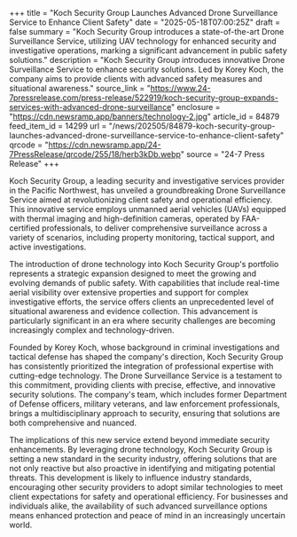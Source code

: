 +++
title = "Koch Security Group Launches Advanced Drone Surveillance Service to Enhance Client Safety"
date = "2025-05-18T07:00:25Z"
draft = false
summary = "Koch Security Group introduces a state-of-the-art Drone Surveillance Service, utilizing UAV technology for enhanced security and investigative operations, marking a significant advancement in public safety solutions."
description = "Koch Security Group introduces innovative Drone Surveillance Service to enhance security solutions. Led by Korey Koch, the company aims to provide clients with advanced safety measures and situational awareness."
source_link = "https://www.24-7pressrelease.com/press-release/522919/koch-security-group-expands-services-with-advanced-drone-surveillance"
enclosure = "https://cdn.newsramp.app/banners/technology-2.jpg"
article_id = 84879
feed_item_id = 14299
url = "/news/202505/84879-koch-security-group-launches-advanced-drone-surveillance-service-to-enhance-client-safety"
qrcode = "https://cdn.newsramp.app/24-7PressRelease/qrcode/255/18/herb3kDb.webp"
source = "24-7 Press Release"
+++

<p>Koch Security Group, a leading security and investigative services provider in the Pacific Northwest, has unveiled a groundbreaking Drone Surveillance Service aimed at revolutionizing client safety and operational efficiency. This innovative service employs unmanned aerial vehicles (UAVs) equipped with thermal imaging and high-definition cameras, operated by FAA-certified professionals, to deliver comprehensive surveillance across a variety of scenarios, including property monitoring, tactical support, and active investigations.</p><p>The introduction of drone technology into Koch Security Group's portfolio represents a strategic expansion designed to meet the growing and evolving demands of public safety. With capabilities that include real-time aerial visibility over extensive properties and support for complex investigative efforts, the service offers clients an unprecedented level of situational awareness and evidence collection. This advancement is particularly significant in an era where security challenges are becoming increasingly complex and technology-driven.</p><p>Founded by Korey Koch, whose background in criminal investigations and tactical defense has shaped the company's direction, Koch Security Group has consistently prioritized the integration of professional expertise with cutting-edge technology. The Drone Surveillance Service is a testament to this commitment, providing clients with precise, effective, and innovative security solutions. The company's team, which includes former Department of Defense officers, military veterans, and law enforcement professionals, brings a multidisciplinary approach to security, ensuring that solutions are both comprehensive and nuanced.</p><p>The implications of this new service extend beyond immediate security enhancements. By leveraging drone technology, Koch Security Group is setting a new standard in the security industry, offering solutions that are not only reactive but also proactive in identifying and mitigating potential threats. This development is likely to influence industry standards, encouraging other security providers to adopt similar technologies to meet client expectations for safety and operational efficiency. For businesses and individuals alike, the availability of such advanced surveillance options means enhanced protection and peace of mind in an increasingly uncertain world.</p>